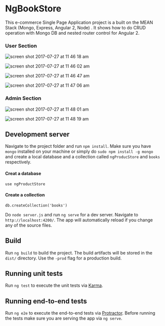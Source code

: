 # NgBookStore

This e-commerce Single Page Application project is a built on the MEAN Stack (Mongo, Express, Angular 2, Node) . It shows how to do CRUD operation with Mongo DB and nested router control for Angular 2. 


### User Section

![screen shot 2017-07-27 at 11 46 18 am](https://user-images.githubusercontent.com/31406525/31040321-6c147dfe-a5c9-11e7-930d-ed14c903f679.png)


![screen shot 2017-07-27 at 11 46 02 am](https://user-images.githubusercontent.com/31406525/31040324-74f72a98-a5c9-11e7-969f-74b6a0c710a7.png)

![screen shot 2017-07-27 at 11 46 47 am](https://user-images.githubusercontent.com/31406525/31040328-79a6d9da-a5c9-11e7-8427-822eef307840.png)

![screen shot 2017-07-27 at 11 47 06 am](https://user-images.githubusercontent.com/31406525/31040349-bf13db12-a5c9-11e7-9043-c36f7e89138c.png)


### Admin Section

![screen shot 2017-07-27 at 11 48 01 am](https://user-images.githubusercontent.com/31406525/31040357-d50815dc-a5c9-11e7-822b-97dd868ac52c.png)

![screen shot 2017-07-27 at 11 48 19 am](https://user-images.githubusercontent.com/31406525/31040358-d76a3f9e-a5c9-11e7-9796-e296d87baa7e.png)



## Development server
Navigate to the project folder and run `npm install`. Make sure you have `mongo` installed on your machine or simply do `sudo npm install -g mongo` and create a local database and a collection called `ngProducStore` and `books` respectively.

#### Creat a database
`use ngProductStore`

#### Create a collection
`db.createCollection('books')`

 Do `node server.js` and run `ng serve` for a dev server. Navigate to `http://localhost:4200/`. The app will automatically reload if you change any of the source files.

## Build

Run `ng build` to build the project. The build artifacts will be stored in the `dist/` directory. Use the `-prod` flag for a production build.

## Running unit tests

Run `ng test` to execute the unit tests via [Karma](https://karma-runner.github.io).

## Running end-to-end tests

Run `ng e2e` to execute the end-to-end tests via [Protractor](http://www.protractortest.org/).
Before running the tests make sure you are serving the app via `ng serve`.

